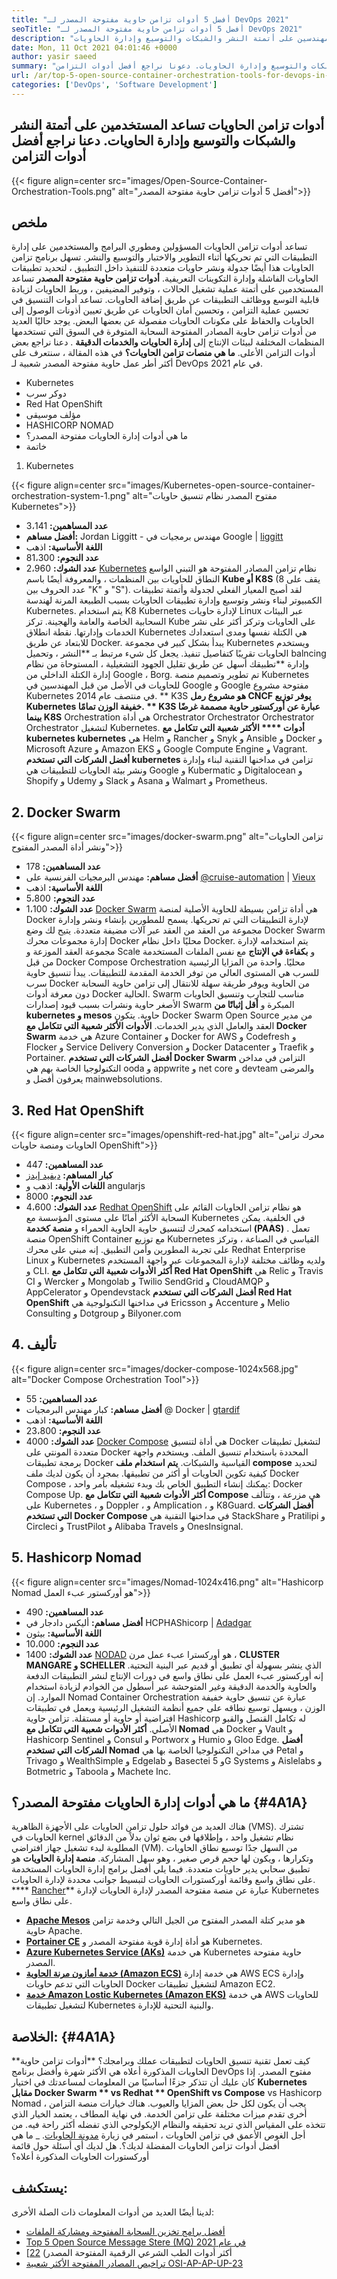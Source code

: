 ```yaml
---
title: "أفضل 5 أدوات تزامن حاوية مفتوحة المصدر لـ DevOps 2021" 
seoTitle: "أفضل 5 أدوات تزامن حاوية مفتوحة المصدر لـ DevOps 2021" 
description: "تساعد أدوات تزامن الحاويات مفتوحة المصدر المهندسين على أتمتة النشر والشبكات والتوسيع وإدارة الحاويات." 
date: Mon, 11 Oct 2021 04:01:46 +0000
author: yasir saeed
summary: "تساعد أدوات تزامن الحاويات المستخدمين على أتمتة النشر والشبكات والتوسيع وإدارة الحاويات. دعونا نراجع أفضل أدوات التزامن" 
url: /ar/top-5-open-source-container-orchestration-tools-for-devops-in-2021/
categories: ['DevOps', 'Software Development']
---
```


## أدوات تزامن الحاويات تساعد المستخدمين على أتمتة النشر والشبكات والتوسيع وإدارة الحاويات. دعنا نراجع أفضل أدوات التزامن

{{< figure align=center src="images/Open-Source-Container-Orchestration-Tools.png" alt="أفضل 5 أدوات تزامن حاوية مفتوحة المصدر">}}


## **ملخص**
تساعد أدوات تزامن الحاويات المسؤولين ومطوري البرامج والمستخدمين على إدارة التطبيقات التي تم تحريكها أثناء التطوير والاختبار والتوسيع والنشر. تسهل برنامج تزامن الحاويات هذا أيضًا جدولة ونشر حاويات متعددة للتنفيذ داخل التطبيق ، لتحديد تطبيقات الحاويات الفاشلة وإدارة التكوينات التعريفية.  **أدوات تزامن حاوية مفتوحة المصدر**  تساعد المستخدمين على أتمتة عملية تشغيل الحالات ، وتوفير المضيفين ، وربط الحاويات لزيادة قابلية التوسع ووظائف التطبيقات عن طريق إضافة الحاويات.
تساعد أدوات التنسيق في تحسين عملية التزامن ، وتحسين أمان الحاويات عن طريق تعيين أذونات الوصول إلى الحاويات والحفاظ على مكونات الحاويات مفصولة عن بعضها البعض. يوجد حاليًا العديد من أدوات تزامن حاوية المصادر المفتوحة السحابة المتوفرة في السوق التي تستخدمها المنظمات المختلفة لبيئات الإنتاج إلى  **إدارة الحاويات والخدمات الدقيقة** . دعنا نراجع بعض أدوات التزامن الأعلى.
**ما هي منصات تزامن الحاويات؟** في هذه المقالة ، سنتعرف على أكثر أطر عمل حاوية مفتوحة المصدر شعبية لـ DevOps في عام 2021.
  * Kubernetes
  * دوكر سرب
  * Red Hat OpenShift
  * مؤلف موسيقى
  * HASHICORP NOMAD
  * ما هي أدوات إدارة الحاويات مفتوحة المصدر؟
  * خاتمة
1. Kubernetes

{{< figure align=center src="images/Kubernetes-open-source-container-orchestration-system-1.png" alt="مفتوح المصدر نظام تنسيق حاويات Kubernetes">}}

  * **عدد المساهمين:**  3،141
  * **أفضل مساهم:**  Jordan Liggitt - مهندس برمجيات في Google | [liggitt][1]
  * **اللغة الأساسية:**  اذهب
  * **عدد النجوم:**  81،300
  * **عدد الشوك:**  2،960
[Kubernetes][2] نظام تزامن المصادر المفتوحة هو التبني الواسع النطاق للحاويات بين المنظمات ، والمعروفة أيضًا باسم  **Kube أو K8S**  (8 يقف على عدد الحروف بين "K" و "S"). لقد أصبح المعيار الفعلي لجدولة وأتمتة تطبيقات الكمبيوتر لبناء ونشر وتوسيع وإدارة تطبيقات الحاويات بسبب الطبيعة المرنة لهندسة Kubernetes. يتم استخدام K8 Kubernetes لإدارة حاويات Linux عبر البيئات السحابية الخاصة والعامة والهجينة. تركز Kube على الحاويات وتركز أكثر على نشر الخدمات وإدارتها.
نقطة انطلاق Kubernetes هي الكتلة نفسها ومدى استعدادك للابتعاد عن طريق Docker. يبدأ بشكل كبير في مجموعة Kubernetes ويستخدم الحاويات تقريبًا كتفاصيل تنفيذ. يجعل كل شيء مرتبط بـ **النشر ، وتحميل balncing وإدارة  **تطبيقك أسهل عن طريق تقليل الجهود التشغيلية ، المستوحاة من نظام إدارة الكتلة الداخلي من Google ، Borg. تم تطوير وتصميم منصة Kubernetes للحاويات في الأصل من قبل المهندسين في Google و Google مفتوحة مشروع Kubernetes في منتصف عام 2014. **  K3S  **هو مشروع رمل CNCF يوفر توزيع Kubernetes خفيفة الوزن تمامًا. **  K3S  **عبارة عن أوركستور حاوية مصممة غرضًا بينما**   K8S** Orchestration هي أداة Orchestrator Orchestrator Orchestrator Orchestrator لتشغيل Kubernetes.
**أدوات  ****  الأكثر شعبية التي تتكامل مع kubernetes kubernetes** هي Helm و Rancher و Snyk و Ansible و Docker و Microsoft Azure و Amazon EKS و Google Compute Engine و Vagrant.
**أفضل الشركات التي تستخدم kubernetes** تزامن في مداخنها التقنية لبناء وإدارة ونشر بيئة الحاويات للتطبيقات هي Google و Kubermatic و Digitalocean و Shopify و Udemy و Slack و Asana و Walmart و Prometheus.

## 2. Docker Swarm

{{< figure align=center src="images/docker-swarm.png" alt="تزامن الحاويات ونشر أداة المصدر المفتوح">}}

  * **عدد المساهمين:**  178
  * **أفضل مساهم:**  مهندس البرمجيات الفرنسية على [@cruise-automation][3] | [Vieux][4]
  * **اللغة الأساسية:**  اذهب
  * **عدد النجوم:**  5،800
  * **عدد الشوك:**  1،100
[Docker Swarm][5] هي أداة تزامن بسيطة للحاوية الأصلية لمنصة Docker لإدارة التطبيقات التي تم تحريكها. يسمح للمطورين بإنشاء ونشر وإدارة مجموعة من العقد من العقد عبر آلات مضيفة متعددة. يتيح لك وضع Docker Swarm إدارة مجموعات محرك Docker محليًا داخل نظام Docker. يتم استخدامه لإدارة مجموعة العقد الموزعة و Scale و  **بكفاءة في الإنتاج**  مع نفس الملفات المستخدمة من قبل Docker Compose Orchestration محليًا. واحدة من المزايا الرئيسية للسرب هي المستوى العالي من توفر الخدمة المقدمة للتطبيقات.
يبدأ تنسيق حاوية سرب Docker من الحاوية ويوفر طريقة سهلة للانتقال إلى تزامن حاوية السحابة دون معرفة أدوات Docker الحالية. Swarm مناسب للتجارب وتنسيق الحاويات الأصغر حاوية ونشرات بسبب قيود إصدارات Swarm المبكرة و  **أقل إثباتًا من kubernetes و mesos**  حاوية. يتكون Docker Swarm Open Source من مدير العقد والعامل الذي يدير الخدمات.
**الأدوات الأكثر شعبية التي تتكامل مع Docker Swarm** هي خدمة Azure Container و Docker for AWS و Codefresh و Flocker و Service Delivery Conversion و Docker Datacenter و Traefik و Portainer.
**أفضل الشركات التي تستخدم Docker Swarm** التزامن في مداخن التكنولوجيا الخاصة بهم هي ooda و appwrite و net core و devteam والمرضى يعرفون أفضل و mainwebsolutions.

## 3. Red Hat OpenShift

{{< figure align=center src="images/openshift-red-hat.jpg" alt="محرك تزامن الحاويات ومنصة حاويات OpenShift">}}

  * **عدد المساهمين:**  447
  * **كبار المساهم:**  [ديفيد إيدز][6]
  * **اللغات الأولية:**  اذهب و angularjs
  * **عدد النجوم:**  8000
  * **عدد الشوك:**  4،600
[Redhat OpenShift][7] هو نظام تزامن الحاويات القائم على السحابة الأكثر أمانًا على مستوى المؤسسة مع Kubernetes في الخلفية. يمكن استخدامه كمحرك لتنسيق حاوية الحاوية الحمراء و  **منصة كخدمة (PAAS)** . تعمل منصة OpenShift Container مع توزيع Kubernetes القياسي في الصناعة ، وتركز على تجربة المطورين وأمن التطبيق. إنه مبني على محرك Redhat Enterprise Linux و Kubernetes ولديه وظائف مختلفة لإدارة المجموعات عبر واجهة المستخدم و CLI.
**أكثر الأدوات شعبية التي تتكامل مع Red Hat OpenShift** هي Relic و Travis CI و Wercker و Mongolab و Twilio SendGrid و CloudAMQP و AppCelerator و Opendevstack
**أفضل الشركات التي تستخدم Red Hat OpenShift** في مداخنها التكنولوجية هي Ericsson و Accenture و Melio Consulting و Dotgroup و Bilyoner.com

## 4. تأليف

{{< figure align=center src="images/docker-compose-1024x568.jpg" alt="Docker Compose Orchestration Tool">}}

  * **عدد المساهمين:**  55
  * **أفضل مساهم:**  كبار مهندس البرمجيات @ Docker | [gtardif][8]
  * **اللغة الأساسية:**  اذهب
  * **عدد النجوم:**  23،800
  * **عدد الشوك:**  4000
[Docker Compose][9] هي أداة لتنسيق Docker لتشغيل تطبيقات متعددة المونتي على Docker المحددة باستخدام تنسيق الملف. ويستخدم واجهة برمجة تطبيقات Docker القياسية والشبكات.  **يتم استخدام ملف compose**  لتحديد كيفية تكوين الحاويات أو أكثر من تطبيقها. بمجرد أن يكون لديك ملف Docker Compose ، يمكنك إنشاء التطبيق الخاص بك وبدء تشغيله بأمر واحد: Docker Compose Up.
**أكثر الأدوات شعبية التي تتكامل مع Compose** هي مزرعة ، وتتألف على Kubernetes ، و Doppler ، و Amplication ، و K8Guard.
**أفضل الشركات التي تستخدم Docker Compose** في مداخنها التقنية هي StackShare و Pratilipi و Circleci و TrustPilot و Alibaba Travels و OnesInsignal.

## 5. Hashicorp Nomad

{{< figure align=center src="images/Nomad-1024x416.png" alt="Hashicorp Nomad هو أوركستور عبء العمل">}}

  * **عدد المساهمين:**  490
  * **أفضل مساهم:**  أليكس دادجار في HCPHAShicorp | [Adadgar][10]
  * **اللغة الأساسية:**  بيثون
  * **عدد النجوم:**  10،000
  * **عدد الشوك:**  1400
[NODAD][11] هو أوركسترا عبء عمل مرن ،  **CLUSTER MANGARE و SCHELLER**  الذي ينشر بسهولة أي تطبيق أو قديم عبر البنية التحتية. إنه أوركستور عبء العمل على نطاق واسع في دورات الإنتاج لنشر التطبيقات الدفعة والحاوية والخدمة الدقيقة وغير المتوحشة عبر أسطول من الخوادم لزيادة استخدام الموارد. إن Nomad Container Orchestration عبارة عن تنسيق حاوية خفيفة الوزن ، ويسهل توسيع نطاقه على جميع أنظمة التشغيل الرئيسية ويعمل في تطبيقات افتراضية أو حاوية أو مستقلة. تزامن حاوية Hashicorp له تكامل القنصل والقبو الأصلي.
**أكثر الأدوات شعبية التي تتكامل مع Nomad** هي Docker و Vault و Hashicorp Sentinel و Consul و Portworx و Humio و Gloo Edge.
**أفضل الشركات التي تستخدم Nomad** في مداخن التكنولوجيا الخاصة بها هي Petal و Trivago و WealthSimple و Edgelab و Basectei و 5G Systems و Aislelabs و Botmetric و Taboola و Machete Inc.

##  **ما هي أدوات إدارة الحاويات مفتوحة المصدر؟** {#4A1A}
هناك العديد من فوائد حلول تزامن الحاويات على الأجهزة الظاهرية (VMS). تشترك الحاويات في kernel نظام تشغيل واحد ، وإطلاقها في بضع ثوان بدلاً من الدقائق المطلوبة لبدء تشغيل جهاز افتراضي (VM). من السهل جدًا توسيع نطاق الحاويات وتكرارها ، ويكون لها حجم قرص صغير ، وهو سهل المشاركة.  **منصة إدارة الحاويات**  هو تطبيق سحابي يدير حاويات متعددة. فيما يلي أفضل برامج إدارة الحاويات المستخدمة على نطاق واسع وقائمة أوركستورات الحاويات لتبسيط جوانب محددة لإدارة الحاويات.
   ****  [Rancher][12]** عبارة عن منصة مفتوحة المصدر لإدارة الحاويات لإدارة Kubernetes على نطاق واسع.
  * **[Apache Mesos][13]** هو مدير كتلة المصدر المفتوح من الجيل التالي وخدمة تزامن حاوية Apache.
  * **[Portainer CE][14]** هو أداة إدارة قوية مفتوحة المصدر و Kubernetes.
  * **[Azure Kubernetes Service (AKs)][15]** هي خدمة Kubernetes حاوية مفتوحة المصدر.
  * **[خدمة أمازون مرنة الحاوية (Amazon ECS)][16]** هي خدمة إدارة AWS ECS وإدارة الحاويات التي تدعم حاويات Docker لتشغيل تطبيقات Amazon EC2.
  * **[خدمة Amazon Lostic Kubernetes (Amazon EKS)][17]** هي خدمة AWS للحاويات لتشغيل تطبيقات Kubernetes والبنية التحتية للإدارة.

##  **الخلاصة:** {#4A1A}
**كيف تعمل تقنية تنسيق الحاويات لتطبيقات عملك وبرامجك؟ **أدوات تزامن حاوية الحاويات المذكورة أعلاه هي الأكثر شهرة وأفضل برنامج DevOps مفتوح المصدر. إذا كان عليك أن تتذكر جزءًا أساسيًا من المعلومات لمساعدتك في اختيار  **Kubernetes مقابل Docker Swarm **  vs Redhat ** OpenShift vs Compose**  vs Hashicorp Nomad ، يجب أن يكون لكل حل بعض المزايا والعيوب. هناك خيارات منصة التزامن أخرى تقدم ميزات مختلفة على تزامن الخدمة. في نهاية المطاف ، يعتمد الخيار الذي تتخذه على المقياس الذي تريد تحقيقه والنظام الإيكولوجي الذي تفضله أكثر راحة فيه. من أجل الغوص الأعمق في تزامن الحاويات ، استمر في زيارة [مدونة الحاويات][18].
_ ما هي أفضل أدوات تزامن الحاويات المفضلة لديك؟. هل لديك أي أسئلة حول قائمة أوركستورات الحاويات المذكورة أعلاه؟

## يستكشف:
لدينا أيضًا العديد من أدوات المعلومات ذات الصلة الأخرى:
  * [أفضل برامج تخزين السحابة المفتوحة ومشاركة الملفات][20]
  * [Top 5 Open Source Message Stere (MQ) في عام 2021][21]
  * [أكثر أدوات الطب الشرعي الرقمية المفتوحة المصدر) [22]
  * [تراخيص المصادر المفتوحة الأكثر شعبية OSI-AP-AP-UP-23][23]

  
[1]: https://twitter.com/liggitt?lang=en
[2]: https://kubernetes.io/
[3]: https://github.com/cruise-automation
[4]: https://twitter.com/vieux?lang=en
[5]: https://github.com/docker-archive/classicswarm
[6]: https://github.com/deads2k
[7]: https://github.com/openshift/origin
[8]: https://twitter.com/gtardif?lang=en
[9]: https://github.com/docker/compose
[10]: https://twitter.com/adadgar?lang=en
[11]: https://github.com/hashicorp/nomad
[12]: https://github.com/rancher/rancher
[13]: https://github.com/apache/mesos
[14]: https://github.com/portainer/portainer
[15]: https://github.com/Azure/AKS
[16]: https://github.com/aws/amazon-ecs-agent
[17]: https://github.com/aws/eks-distro
[18]: https://blog.containerize.com/
[19]: mailto:yasir.saeed@aspose.com
[20]: https://products.containerize.com/backup-and-sync/
[21]: https://blog.containerize.com/message-queue-software/top-5-open-source-message-queue-software-in-2021/
[22]: https://blog.containerize.com/digital-forensic-tools/top-5-open-source-digital-forensic-tools-in-2021/
[23]: https://blog.containerize.com/licenses-standards/top-5-most-popular-osi-approved-open-source-licenses-of-2021/
